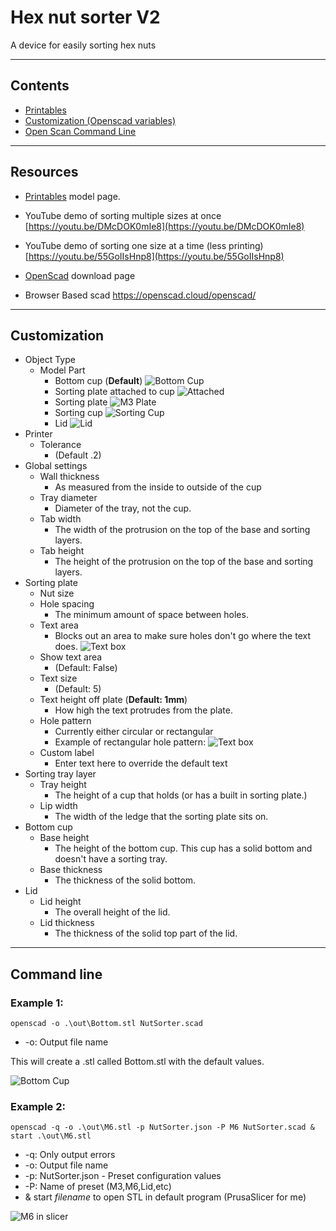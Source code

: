 # Hex nut sorter V2

A device for easily sorting hex nuts

***
## Contents
 - [Printables](#printables) 
 - [Customization (Openscad variables)](#customization) 
 - [Open Scan Command Line](#command-line) 

***
## Resources
- [Printables](https://www.printables.com/model/289739-hex-nut-sorter-v2-metric-and-standard) model page.

- YouTube demo of sorting multiple sizes at once <br> [https://youtu.be/DMcDOK0mIe8](https://youtu.be/DMcDOK0mIe8)

- YouTube demo of sorting one size at a time (less printing) [https://youtu.be/55GoIIsHnp8](https://youtu.be/55GoIIsHnp8)

- [OpenScad](https://openscad.org/downloads.html) download page

- Browser Based scad https://openscad.cloud/openscad/
***
## Customization
- Object Type
    - Model Part
        - Bottom cup (**Default**)
        ![Bottom Cup](./img/BottomCup.png)
        - Sorting plate attached to cup
        ![Attached](./img/SPATTC.PNG)
        - Sorting plate
        ![M3 Plate](./img/Plate.PNG)
        - Sorting cup
        ![Sorting Cup](./img/SortingCup.PNG)
        - Lid
        ![Lid](./img/Lid.PNG)
- Printer
    - Tolerance
        - (Default .2)
- Global settings
    - Wall thickness
        - As measured from the inside to outside of the cup
    - Tray diameter
        - Diameter of the tray, not the cup.
    - Tab width
        - The width of the protrusion on the top of the base and sorting layers.
    - Tab height
        - The height of the protrusion on the top of the base and sorting layers. 
- Sorting plate
    - Nut size
    - Hole spacing
        - The minimum amount of space between holes.
    - Text area
        - Blocks out an area to make sure holes don't go where the text does. 
        ![Text box](./img/TextArea.PNG)
    - Show text area 
        - (Default: False)
    - Text size
        - (Default: 5)
    - Text height off plate (**Default: 1mm**)
        - How high the text protrudes from the plate.
    - Hole pattern
        - Currently either circular or rectangular
        - Example of rectangular hole pattern: 
        ![Text box](./img/Rectangular.PNG)
    - Custom label
        - Enter text here to override the default text
- Sorting tray layer
    - Tray height
        - The height of a cup that holds (or has a built in sorting plate.)
    - Lip width
        - The width of the ledge that the sorting plate sits on.
- Bottom cup
    - Base height
        - The height of the bottom cup. This cup has a solid bottom and doesn't have a sorting tray.
    - Base thickness
        - The thickness of the solid bottom.
- Lid
    - Lid height
        - The overall height of the lid.
    - Lid thickness
        - The thickness of the solid top part of the lid.
 
***
## Command line

### Example 1:
`openscad -o .\out\Bottom.stl NutSorter.scad`

- -o: Output file name

This will create a .stl called Bottom.stl with the default values.

![Bottom Cup](./img/BottomCup.png)


### Example 2:
`openscad -q -o .\out\M6.stl -p NutSorter.json -P M6 NutSorter.scad & start .\out\M6.stl`

- -q: Only output errors
- -o: Output file name
- -p: NutSorter.json - Preset configuration values
- -P: Name of preset (M3,M6,Lid,etc)
- & start *filename* to open STL in default program (PrusaSlicer for me)

![M6 in slicer](./img/SlicerM6.png)